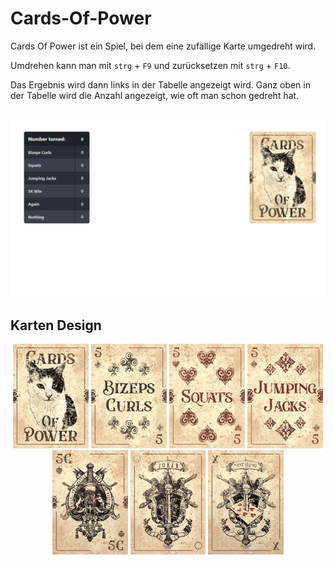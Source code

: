 # Cards-Of-Power

<p>Cards Of Power ist ein Spiel, bei dem eine zufällige Karte umgedreht wird.</p>
<p>Umdrehen kann man mit <code>strg</code> + <code>F9</code> und zurücksetzen mit <code>strg</code> + <code>F10</code>.</p>
 <p>Das Ergebnis wird dann links in der Tabelle angezeigt wird. Ganz oben in der Tabelle wird die Anzahl angezeigt, wie oft man schon gedreht hat.</p>
<br>
<img src="Cards Of Power.png">

## Karten Design

<p float="left" align="middle">

<img src="poker.jpg" width="24%">

<img src="bizepscurls.jpg" width="24%">

<img src="kniebeugen.jpg"  width="24%">

<img src="hampelmänner.jpg" width="24%">

<img src="gewinn.jpg" width="24%">

<img src="nochmal.jpg" width="24%">

<img src="niete.jpg" width="24%">

</p>

